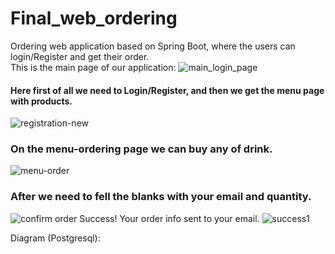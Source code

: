 # Final_web_ordering
Ordering web application based on Spring Boot, where the users can login/Register and get their order.
<br>
This is the main page of our application:
![main_login_page](https://user-images.githubusercontent.com/73636880/172006962-eb07b9f9-4973-498d-8a1e-e87d98b07c24.png)
#### Here first of all we need to Login/Register, and then we get the menu page with products.
![registration-new](https://user-images.githubusercontent.com/73636880/172008999-c1f20e69-c355-492b-9fba-fe359d991065.png)
### On the menu-ordering page we can buy any of drink.
![menu-order](https://user-images.githubusercontent.com/73636880/172009457-85316435-c82a-46ef-a567-ae08d420a293.png)
### After we need to fell the blanks with your email and quantity.
![confirm order](https://user-images.githubusercontent.com/73636880/172010170-58a7a362-0c0a-477c-aabb-b43d09803b74.png)
Success! Your order info sent to your email.
![success1](https://user-images.githubusercontent.com/73636880/172010472-a10a8d2a-4d87-4c70-8b80-67d316133ed6.png)

Diagram (Postgresql):





